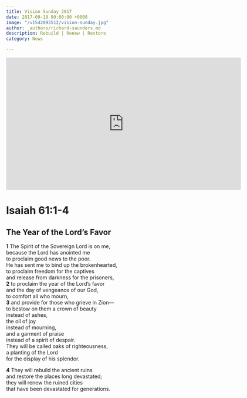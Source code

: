 ```yaml
---
title: Vision Sunday 2017
date: 2017-09-10 00:00:00 +0000
image: "/v1542093512/vision-sunday.jpg"
author: _authors/richard-saunders.md
description: Rebuild | Renew | Restore
category: News

---
```

<iframe src="https://player.vimeo.com/video/233646800?color=4f7b9b&title=0&byline=0&portrait=0" width="640" height="360" frameborder="0" webkitallowfullscreen mozallowfullscreen allowfullscreen></iframe>

# Isaiah 61:1-4

## The Year of the Lord’s Favor

**1** The Spirit of the Sovereign Lord is on me,  
because the Lord has anointed me  
to proclaim good news to the poor.  
He has sent me to bind up the brokenhearted,  
to proclaim freedom for the captives  
and release from darkness for the prisoners,  
**2** to proclaim the year of the Lord’s favor  
and the day of vengeance of our God,  
to comfort all who mourn,  
**3** and provide for those who grieve in Zion—  
to bestow on them a crown of beauty  
instead of ashes,  
the oil of joy  
instead of mourning,  
and a garment of praise  
instead of a spirit of despair.  
They will be called oaks of righteousness,  
a planting of the Lord  
for the display of his splendor.  

**4** They will rebuild the ancient ruins  
and restore the places long devastated;  
they will renew the ruined cities  
that have been devastated for generations.